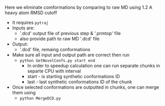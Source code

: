 
Here we eliminate comformations by comparing to raw MD using 1.2 A heavy atom RMSD cutoff

- It requires `pytraj`
- Inputs are:
  - '.dcd' output file of previous step & '.prmtop' file
  - also provide path to raw MD '.dcd' file
- Output:
  - '.dcd' file, remaing conformations
- Make sure all input and output path are correct then run
  - `python GetNovelConfs.py start end`
    - In order to speedup calculation one can run separate chunks in separte CPU with interval
    - start - is starting synthetic conformations ID
    - last - last synthetic conformations ID of the chunk
- Once selected conformations are outputted in chunks, one can merge them using
  - `python MergeDCD.py`